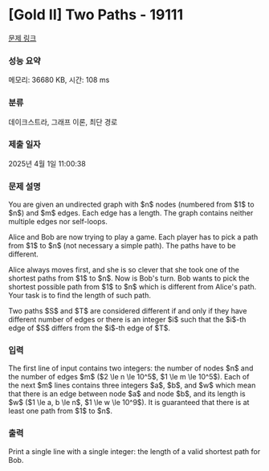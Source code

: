 # [Gold II] Two Paths - 19111 

[문제 링크](https://www.acmicpc.net/problem/19111) 

### 성능 요약

메모리: 36680 KB, 시간: 108 ms

### 분류

데이크스트라, 그래프 이론, 최단 경로

### 제출 일자

2025년 4월 1일 11:00:38

### 문제 설명

<p>You are given an undirected graph with $n$ nodes (numbered from $1$ to $n$) and $m$ edges. Each edge has a length. The graph contains neither multiple edges nor self-loops.</p>

<p>Alice and Bob are now trying to play a game. Each player has to pick a path from $1$ to $n$ (not necessary a simple path). The paths have to be different.</p>

<p>Alice always moves first, and she is so clever that she took one of the shortest paths from $1$ to $n$. Now is Bob's turn. Bob wants to pick the shortest possible path from $1$ to $n$ which is different from Alice's path. Your task is to find the length of such path.</p>

<p>Two paths $S$ and $T$ are considered different if and only if they have different number of edges or there is an integer $i$ such that the $i$-th edge of $S$ differs from the $i$-th edge of $T$.</p>

### 입력 

 <p>The first line of input contains two integers: the number of nodes $n$ and the number of edges $m$ ($2 \le n \le 10^5$, $1 \le m \le 10^5$). Each of the next $m$ lines contains three integers $a$, $b$, and $w$ which mean that there is an edge between node $a$ and node $b$, and its length is $w$ ($1 \le a, b \le n$, $1 \le w \le 10^9$). It is guaranteed that there is at least one path from $1$ to $n$.</p>

### 출력 

 <p>Print a single line with a single integer: the length of a valid shortest path for Bob.</p>

